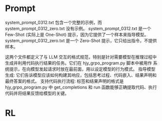# Prompt
system_prompt_0312.txt 包含一个完整的示例，而 system_prompt_0312_zero.txt 没有示例。
system_prompt_0312.txt 是一个 Few-Shot (实际上是 One-Shot) 提示，因为它提供了一个样本来指导模型。
system_prompt_0312_zero.txt 是一个 Zero-Shot 提示，它只给出指令，不提供样本。

这两个文件都定义了与 LLM 交互的格式规范，特别是针对需要模型在推理过程中生成并利用代码执行结果的任务。它们在 hjy_grpo_program.py 脚本中被用作 系统提示，在向模型发起请求时放在最前面，用以设定模型的行为模式。
指导模型生成: 它们告诉模型应该如何构建其响应，包括思考过程、代码嵌入、结果声明和最终答案的格式。
支持代码执行流程: <program> 标签和结果声明的格式是 hjy_grpo_program.py 中 get_completions 和 run 函数能够正确提取代码、执行代码并将结果反馈给模型的关键。

# RL